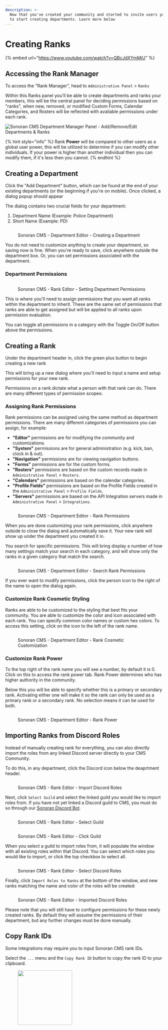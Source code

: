 ```yaml
---
description: >-
  Now that you've created your community and started to invite users you'll want
  to start creating departments. Learn more below
---
```


# Creating Ranks

{% embed url="https://www.youtube.com/watch?v=QBcJdXYmMjU" %}

## Accessing the Rank Manager

To access the "Rank Manager", head to `Administrative Panel` > `Ranks`

Within this Ranks panel you'll be able to create departments and ranks  your members, this will be the central panel for deciding permissions based on "ranks", when new, removed, or modified Custom Forms, Calendar Categories, and Rosters will be reflected with available permissions under each rank.

![Sonoran CMS Department Manager Panel - Add/Remove/Edit Departments & Ranks](../../.gitbook/assets/CMS_RankManager.png)

{% hint style="info" %}
Rank **Power** will be compared to other users as a global user power, this will be utilized to determine if you can modify other individuals. If your power is higher than another individual then you can modify them, if it's less then you cannot.
{% endhint %}

## Creating a Department

Click the "Add Department" button, which can be found at the end of your existing departments (or the beginning if you're on mobile). Once clicked, a dialog popup should appear

The dialog contains two crucial fields for your department:

1. Department Name (Example: Police Department)
2. Short Name (Example: PD)

<figure><img src="../../.gitbook/assets/CMS_EditDept.png" alt=""><figcaption><p>Sonoran CMS - Department Editor - Creating a Department</p></figcaption></figure>

You do not need to customize anything to create your department, so saving now is fine. When you're ready to save, click anywhere outside the department box. Or, you can set permissions associated with the department.

### Department Permissions

<figure><img src="../../.gitbook/assets/CMS_EditDeptToggled.png" alt=""><figcaption><p>Sonoran CMS - Rank Editor - Setting Department Permissions</p></figcaption></figure>

This is where you'll need to assign permissions that you want all ranks within the department to inherit. These are the same set of permissions that ranks are able to get assigned but will be applied to all ranks upon permission evaluation.

You can toggle all permissions in a category with the Toggle On/Off button above the permissions.

## Creating a Rank

Under the department header in, click the green plus button to begin creating a new rank

This will bring up a new dialog where you'll need to input a name and setup permissions for your new rank.

Permissions on a rank dictate what a person with that rank can do. There are many different types of permission scopes:

### Assigning Rank Permissions

Rank permissions can be assigned using the same method as department permissions. There are many different categories of permissions you can assign, for example:

* **"Editor"** permissions are for modifying the community and customizations.
* **"System"** permissions are for general administration (e.g. kick, ban, clock in & out).
* **"Navigation"** permissions are for viewing navigation buttons.
* **"Forms"** permissions are for the custom forms.
* **"Rosters"** permissions are based on the custom records made in `Administrative Panel` > `Rosters`.
* **"Calendars"** permissions are based on the calendar categories.
* **"Profile Fields"** permissions are based on the Profile Fields created in the `Administrative Panel` > `Profile Fields`.
* **"Servers"** permissions are based on the API Integration servers made in `Administrative Panel` > `Integrations`.

<figure><img src="../../.gitbook/assets/CMS_EditRank.png" alt=""><figcaption><p>Sonoran CMS - Department Editor - Rank Permissions</p></figcaption></figure>

When you are done customizing your rank permissions, click anywhere outside to close the dialog and automatically save it. Your new rank will show up under the department you created it in.

You search for specific permissions. This will bring display a number of how many settings match your search in each category, and will show only the ranks in a given category that match the search.



<figure><img src="../../.gitbook/assets/CMS_SearchPerms.png" alt=""><figcaption><p>Sonoran CMS - Department Editor - Search Rank Permissions</p></figcaption></figure>

If you ever want to modify permissions, click the person icon to the right of the name to open the dialog again.

### Customize Rank Cosmetic Styling

Ranks are able to be customized to the styling that best fits your community. You are able to customize the color and icon associated with each rank. You can specify common color names or custom hex colors. To access this setting, click on the icon to the left of the rank name.

<figure><img src="../../.gitbook/assets/CMS_RankCosmetics.png" alt=""><figcaption><p>Sonoran CMS - Department Editor - Rank Cosmetic Customization</p></figcaption></figure>

### Customize Rank Power

To the top right of the rank name you will see a number, by default it is 0. Click on this to access the rank power tab. Rank Power determines who has higher authority in the community.

Below this you will be able to specify whether this is a primary or secondary rank. Activating either one will make it so the rank can only be used as a primary rank or a secondary rank. No selection means it can be used for both.

<figure><img src="../../.gitbook/assets/CMS_RankPower2.png" alt=""><figcaption><p>Sonoran CMS - Department Editor - Rank Power</p></figcaption></figure>

## Importing Ranks from Discord Roles

Instead of manually creating rank for everything, you can also directly import the roles from any linked Discord server directly to your CMS Community.

To do this, in any department, click the Discord icon below the deaprtment header.

<figure><img src="../../.gitbook/assets/CMS_RanksImportDiscord01.png" alt=""><figcaption><p>Sonoran CMS - Rank Editor - Import Discord Roles</p></figcaption></figure>

Next, click `Select Guild` and select the linked guild you would like to import roles from. If you have not yet linked a Discord guild to CMS, you must do so through our [Sonoran Discord Bot](https://info.sonoranbot.com/en/tutorials/getting-started).

<figure><img src="../../.gitbook/assets/CMS_RanksImportDiscord03.png" alt=""><figcaption><p>Sonoran CMS - Rank Editor - Select Guild</p></figcaption></figure>

<figure><img src="../../.gitbook/assets/CMS_RanksImportDiscord04.png" alt=""><figcaption><p>Sonoran CMS - Rank Editor - Click Guild</p></figcaption></figure>

When you select a guild to import roles from, it will populate the window with all existing roles within that Discord. You can select which roles you would like to import, or click the top checkbox to select all.

<figure><img src="../../.gitbook/assets/CMS_RanksImportDiscord05.png" alt=""><figcaption><p>Sonoran CMS - Rank Editor - Select Discord Roles</p></figcaption></figure>

Finally, click `Import Roles to Ranks` at the bottom of the window, and new ranks matching the name and color of the roles will be created:

<figure><img src="../../.gitbook/assets/CMS_RanksImportDiscord06.png" alt=""><figcaption><p>Sonoran CMS - Rank Editor - Imported Discord Roles</p></figcaption></figure>

Please note that you will still have to configure permissions for these newly created ranks. By default they will assume the permissions of their department, but any further changes must be done manually.



## Copy Rank IDs

Some integrations may require you to input Sonoran CMS rank IDs.

Select the `...` menu and the `Copy Rank ID` button to copy the rank ID to your clipboard.

<figure><img src="../../.gitbook/assets/image (61).png" alt="" width="174"><figcaption></figcaption></figure>

